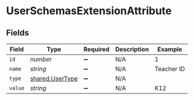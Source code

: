 # UserSchemasExtensionAttribute


## Fields

| Field                                              | Type                                               | Required                                           | Description                                        | Example                                            |
| -------------------------------------------------- | -------------------------------------------------- | -------------------------------------------------- | -------------------------------------------------- | -------------------------------------------------- |
| `id`                                               | *number*                                           | :heavy_minus_sign:                                 | N/A                                                | 1                                                  |
| `name`                                             | *string*                                           | :heavy_minus_sign:                                 | N/A                                                | Teacher ID                                         |
| `type`                                             | [shared.UserType](../../models/shared/usertype.md) | :heavy_minus_sign:                                 | N/A                                                |                                                    |
| `value`                                            | *string*                                           | :heavy_minus_sign:                                 | N/A                                                | K12                                                |